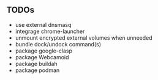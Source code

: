## TODOs

- use external dnsmasq
- integrage chrome-launcher
- unmount encrypted external volumes when unneeded
- bundle dock/undock command(s)
- package google-clasp
- package Webcamoid
- package buildah
- package podman
